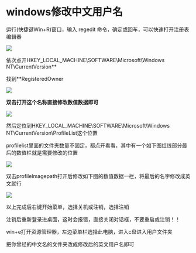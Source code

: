 # windows修改中文用户名

运行(快捷键Win+R)窗口，输入 regedit 命令，确定或回车，可以快速打开注册表编辑器

![](https://pic.xhcheats.cn/assets/2023/12/24/015146.png)

依次点开HKEY\_LOCAL\_MACHINE\SOFTWARE\Microsoft\Windows NT\CurrentVersion**

找到**RegisteredOwner

![](https://pic.xhcheats.cn/assets/2023/12/24/015152.png)

**双击打开这个名称直接修改数值数据即可**

![](https://pic.xhcheats.cn/assets/2023/12/24/015159.png)

然后定位到HKEY\_LOCAL\_MACHINE\SOFTWARE\Microsoft\Windows NT\CurrentVersion\ProfileList这个位置

profilelist里面的文件夹数量不固定，都点开看看，其中有一个如下图红线部分最后的数值栏就是需要修改的位置

![](https://pic.xhcheats.cn/assets/2023/12/24/015216.png)

双击profilelmagepath打开后修改如下图的数值数据一栏，将最后的名字修改成英文就行

![](https://pic.xhcheats.cn/assets/2023/12/24/015222.png)

以上完成后右键开始菜单，选择关机或注销，选择注销

注销后重新登录进桌面，这时会报错，直接关闭对话框，不要重启或注销！！

win+e打开资源管理器，左边菜单栏选择此电脑，进入c盘进入用户文件夹

把你曾经的中文名的文件夹改成修改后的英文用户名即可
